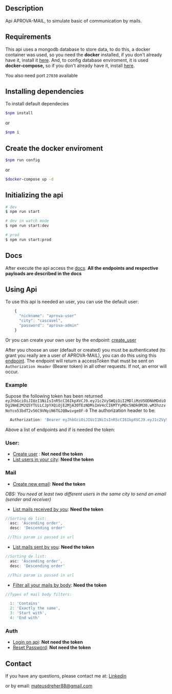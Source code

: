 ## Description

Api APROVA-MAIL, to simulate basic of communication by mails.

## Requirements

This api uses a mongodb database to store data, to do this, a docker container was used, so you need the **docker** installed, if you don't already have it, install it [here](https://docs.docker.com/get-docker/).
And, to config database enviroment, it is used **docker-compose,** so if you don't already have it, install [here](https://docs.docker.com/compose/install/). 

You also need port `27030` available

## Installing dependencies

To install default dependecies

``` bash
$npm install
```

or

``` bash
$npm i
```

## Create the docker enviroment

``` bash
$npm run config
```

or

``` bash
$docker-compose up -d
```

## Initializing the api

``` bash
# dev
$ npm run start

# dev in watch mode
$ npm run start:dev

# prod
$ npm run start:prod
```

## Docs

After execute the api access the [docs](http://localhost:3000/docs).
**All the endpoints and respective payloads are described in the docs**

## Using Api

To use this api is needed an user, you can use the default user:

``` javascript
    {
      "nickname": "aprova-user"
      "city": "cascavel",
      "password": "aprova-admin"
    }
```

Or you can create your own user by the endpoint:
[create\_user](http://localhost:3000/docs/#/user/UserController_create)

After you choose an user (default or created) you must be authenticated (to grant you really are a user of APROVA-MAIL), you can do this using this [endpoint](http://localhost:3000/docs/#/auth/AuthController_auth).
The endpoint will return a accessToken that must be sent on `Authorization Header` (Bearer token) in all other requests. If not, an error will occur.

### Example

Supose the following token has been returned
`eyJhbGciOiJIUzI1NiIsInR5cCI6IkpXVCJ9.eyJ1c2VySWQiOiI2MDliMzU5ODNkMDdiODg1NmE2M2Q5YTUiLCJpYXQiOjE2MjA3OTEzNDMsImV4cCI6MTYyMDc5NDk0M30.wM3hzzvNoYco53bdT2v56C9VNyiN6TGJQBwivge8F-0`
The authorization header to be:

``` javascript
  Authorization: 'Bearer eyJhbGciOiJIUzI1NiIsInR5cCI6IkpXVCJ9.eyJ1c2VySWQiOiI2MDliMzU5ODNkMDdiODg1NmE2M2Q5YTUiLCJpYXQiOjE2MjA3OTEzNDMsImV4cCI6MTYyMDc5NDk0M30.wM3hzzvNoYco53bdT2v56C9VNyiN6TGJQBwivge8F-0'
```

Above a list of endpoints and if is needed the token:

### User:

* [Create user](http://localhost:3000/docs/#/user/UserController_create) : **Not need the token**
* [List users in your city](http://localhost:3000/docs/#/user/UserController_listByCity): **Need the token**

### Mail

* [Create new email](http://localhost:3000/docs/#/mail/MailController_create): **Need the token**

*OBS: You need at least two different users in the same city to send an email (sender and receiver)*
* [List mails received by you](http://localhost:3000/docs/#/mail/MailController_listMyReceived): **Need the token**
``` javascript
//Sorting de list:
  asc: 'Ascending order',
  desc: 'Descending order'

 //This param is passed in url
```
* [List mails sent by you](http://localhost:3000/docs/#/mail/MailController_listMySent): **Need the token**
``` javascript
//Sorting de list:
  asc: 'Ascending order',
  desc: 'Descending order'

 //This param is passed in url
```
* [Filter all your mails by body](http://localhost:3000/docs/#/mail/MailController_filterBody): **Need the token**

``` javascript
//Types of mail body filters:

  1: 'Contains'
  2: 'Exactly the same',
  3: 'Start with',
  4: 'End with'
```

### Auth

* [Login on api](http://localhost:3000/docs/#/auth/AuthController_auth): **Not need the token**
* [Reset Password](http://localhost:3000/docs/#/auth/AuthController_forgetPassword): **Not need the token**

## Contact

If you have any questions, please contact me at:
[Linkedin](https://www.linkedin.com/in/mateus-dreher-3bab65140/)

or by email: mateusdreher88@gmail.com